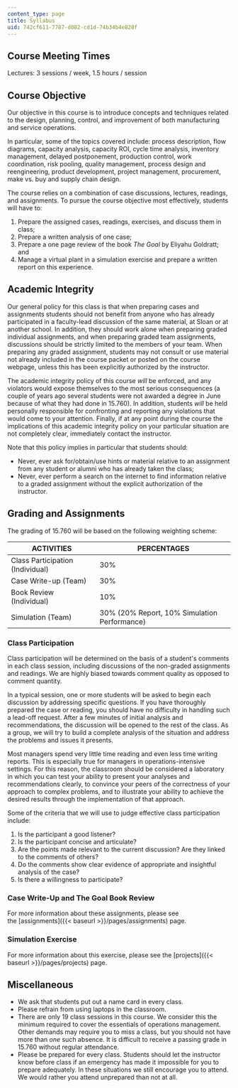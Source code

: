 ```yaml
---
content_type: page
title: Syllabus
uid: 742cf611-7787-d082-cd1d-74b34b4e828f
---
```


Course Meeting Times
--------------------

Lectures: 3 sessions / week, 1.5 hours / session

Course Objective
----------------

Our objective in this course is to introduce concepts and techniques related to the design, planning, control, and improvement of both manufacturing and service operations.

In particular, some of the topics covered include: process description, flow diagrams, capacity analysis, capacity ROI, cycle time analysis, inventory management, delayed postponement, production control, work coordination, risk pooling, quality management, process design and reengineering, product development, project management, procurement, make vs. buy and supply chain design.

The course relies on a combination of case discussions, lectures, readings, and assignments. To pursue the course objective most effectively, students will have to:

1.  Prepare the assigned cases, readings, exercises, and discuss them in class;
2.  Prepare a written analysis of one case;
3.  Prepare a one page review of the book _The Goal_ by Eliyahu Goldratt; and
4.  Manage a virtual plant in a simulation exercise and prepare a written report on this experience.

Academic Integrity
------------------

Our general policy for this class is that when preparing cases and assignments students should not benefit from anyone who has already participated in a faculty-lead discussion of the same material, at Sloan or at another school. In addition, they should work alone when preparing graded individual assignments, and when preparing graded team assignments, discussions should be strictly limited to the members of your team. When preparing any graded assignment, students may not consult or use material not already included in the course packet or posted on the course webpage, unless this has been explicitly authorized by the instructor.

The academic integrity policy of this course _will_ be enforced, and any violators would expose themselves to the most serious consequences (a couple of years ago several students were not awarded a degree in June because of what they had done in 15.760). In addition, students _will_ be held personally responsible for confronting and reporting any violations that would come to your attention. Finally, if at any point during the course the implications of this academic integrity policy on your particular situation are not completely clear, immediately contact the instructor.

Note that this policy implies in particular that students should:

*   Never, ever ask for/obtain/use hints or material relative to an assignment from any student or alumni who has already taken the class;
*   Never, ever perform a search on the internet to find information relative to a graded assignment without the explicit authorization of the instructor.

Grading and Assignments
-----------------------

The grading of 15.760 will be based on the following weighting scheme:

| ACTIVITIES | PERCENTAGES |
| --- | --- |
| Class Participation (Individual) | 30% |
| Case Write-up (Team) | 30% |
| Book Review (Individual) | 10% |
| Simulation (Team) | 30% (20% Report, 10% Simulation Performance) 

### Class Participation

Class participation will be determined on the basis of a student's comments in each class session, including discussions of the non-graded assignments and readings. We are highly biased towards comment quality as opposed to comment quantity.

In a typical session, one or more students will be asked to begin each discussion by addressing specific questions. If you have thoroughly prepared the case or reading, you should have no difficulty in handling such a lead-off request. After a few minutes of initial analysis and recommendations, the discussion will be opened to the rest of the class. As a group, we will try to build a complete analysis of the situation and address the problems and issues it presents.

Most managers spend very little time reading and even less time writing reports. This is especially true for managers in operations-intensive settings. For this reason, the classroom should be considered a laboratory in which you can test your ability to present your analyses and recommendations clearly, to convince your peers of the correctness of your approach to complex problems, and to illustrate your ability to achieve the desired results through the implementation of that approach. 

Some of the criteria that we will use to judge effective class participation include:

1.  Is the participant a good listener?
2.  Is the participant concise and articulate?
3.  Are the points made relevant to the current discussion? Are they linked to the comments of others?
4.  Do the comments show clear evidence of appropriate and insightful analysis of the case?
5.  Is there a willingness to participate?

### Case Write-Up and The Goal Book Review

For more information about these assignments, please see the [assignments]({{< baseurl >}}/pages/assignments) page.

### Simulation Exercise

For more information about this exercise, please see the [projects]({{< baseurl >}}/pages/projects) page.

Miscellaneous
-------------

*   We ask that students put out a name card in every class.
*   Please refrain from using laptops in the classroom.
*   There are only 19 class sessions in this course. We consider this the minimum required to cover the essentials of operations management. Other demands may require you to miss a class, but you should not have more than _one_ such absence. It is difficult to receive a passing grade in 15.760 without regular attendance.
*   Please be prepared for every class. Students should let the instructor know before class if an emergency has made it impossible for you to prepare adequately. In these situations we still encourage you to attend. We would rather you attend unprepared than not at all.